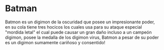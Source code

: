 # Batman

 Batmon es un digimon de la oscuridad que posee un impresionante poder, en su cola tiene tres hocicos los cuales usa para su ataque especial "mordida letal" el cual puede causar un gran daño incluso a un campeón digimon, posee la medalla de los digimon virus, Batmon a pesar de su poder es un digimon sumamente cariñoso y consentido!
